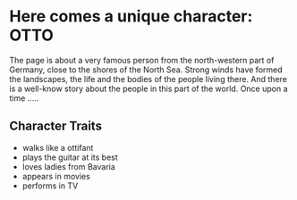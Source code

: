 # Here comes a unique character: OTTO
The page is about a very famous person from the north-western part of Germany, close to the shores of the North Sea. Strong winds have formed the landscapes, the life and the bodies of the people living there. And there is a well-know story about the people in this part of the world. Once upon a time .....
## Character Traits
* walks like a ottifant
* plays the guitar at its best
* loves ladies from Bavaria
* appears in movies
* performs in TV